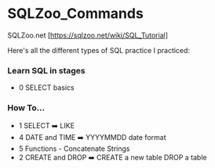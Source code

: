 # SQLZoo_Commands

SQLZoo.net [https://sqlzoo.net/wiki/SQL_Tutorial]

Here's all the different types of SQL practice I practiced:

### Learn SQL in stages
- 0 SELECT basics 

### How To...
- 1 SELECT
    ➡️ LIKE
- 4 DATE and TIME 
    ➡️ YYYYMMDD date format
- 5 Functions - Concatenate Strings
- 2 CREATE and DROP 
    ➡️ CREATE a new table
     DROP a table 


